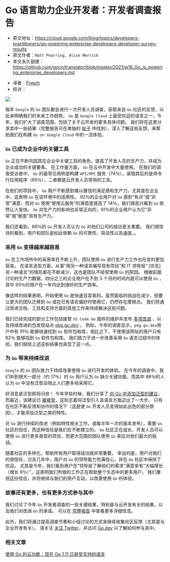 # **Go 语言助力企业开发者：开发者调查报告**

* 原文地址：https://cloud.google.com/blog/topics/developers-practitioners/go-powering-enterprise-developers-developer-survey-results
* 原文作者：`Matt Pearring, Alice Merrick`
* 本文永久链接：https://github.com/gocn/translator/blob/master/2021/w18_Go_is_powering_enterprise_developers.md
- 译者：[Fivezh](https:/github.com/fivezh)
- 校对：[](.)

![](../static/images/w18_Go_is_powering_enterprise_developers/GCP_AppDev.max-2200x2200.jpg)

每年 `Google` 的 `Go` 团队都会进行一次开发人员调查，获取来自 `Go` 社区的反馈，以此来明确我们的未来工作趋势。 `Go` 是 `Google Cloud` 上最受欢迎的语言之一，今年，我们扩大了调查范围，包括了关于云开发的更多具体问题。 我们将在这里分享其中一些结果（完整报告可在单独的 [帖子](https://blog.golang.org/survey2020-results) 中找到），深入了解这些反馈，来帮助我们在构建 `Go on Google Cloud` 中的一流体验。

### `Go` 已成为企业中的关键工具

 `Go` 正在不断巩固其在企业中关键工具的角色，提高了开发人员的生产力，并成为企业成功的关键要素。 在工作量方面， `Go` 在云中开发中大量使用。 在我们的调查受访者中， `Go` 的最常见用例是构建 `API/RPC` 服务（74％），紧随其后的是命令行应用程序（65％），二者都是云开发人员常用的工具。

在他们的项目中， `Go` 用户不断感到难以置信的满足感和生产力，尤其是在企业中，这表明 `Go` 在该环境中的适用性。 92％的企业用户对 `Go` 感到“有点”或“非常”满意，而对 `Go` 使用“使用云服务”的满意度提高了 14％，我们很高兴看到 `Go` 依然让人愉快。 `Go` 对生产力的影响也非常正向的，81％的企业用户认为它“非常”或“极度”具有生产力。

我们还看到，66％的 `Go` 开发人员认为 `Go` 对他们公司的成功至关重要。 我们很惊讶的看到，用户和团队是如此依赖 `Go` 的可靠性、简洁性以及速度，。

### 采用 `Go` 变得越来越容易

 `Go` 在工作场所中的采用率在不断上升，团队使用 `Go` 进行生产力工作也在变的更加容易。 在语言选型方面，从事“用另一种语言编写现有项目”和 IT 领导层“ [优先] 另一种语言”的情形都在不断减少，这也是团队不经常使用 `Go` 的原因。 根据前面讨论的生产力数据，四分之三的企业用户在不到 3 个月的时间内就可以使用 `Go` ，其中 93％的用户在一年内达到很好的生产效率。

像这样的结果表明，开始使用 `Go` 是快速且容易的。虽然面临的挑战在减少，但要让更大的团队迁移到 `Go` 或在已有语言偏好时使用它，仍然存在摩擦点。 我们将通过改进文档、工具和支持方面的其他工作来持续解决这些问题。

 我们已经完成的部分工作包括接管 `VS Code Go` 插件的维护并发布 [多项改进](https://blog.golang.org/gopls-vscode-go) ，以及持续改进的包发现站点 [pkg.go.dev](http://pkg.go.dev/) 。 例如，今年的调查显示，`pkg.go.dev`用户中有 91％ 能够快速找到 `Go` 软件包和库，相比之下，不使用该网站的用户只有 82％ 能够找到 `Go` 软件包和库。 我们致力于进一步改善采用 `Go` 语言过程中的体验，我们相信上述这些结果也突显了这一点。

### 为 `Go` 带来持续改进

 `Google` 的 `Go` 团队致力于持续改善使用 `Go` 进行开发的体验。 在今年的调查中，我们听到很大一部分（约 17％）的 `Go` 用户认为 `Go` 缺少关键功能，而其中 88％的人认为 `Go` 中没有泛型会阻止人们更多地采用它。

好消息是泛型即将问世！ 今年早些时候，我们分享了 [向 Go 中添加泛型的建议](https://blog.golang.org/generics-proposal)，而最近，该建议已 [被接受](ttps://github.com/golang/go/issues/43651)，这标志着将泛型引入该语言方面迈出了一大步。 只有在社区不断反馈和协作的情况下（这是使 `Go` 开发人员变得如此出色的部分原因），才能添加泛型之类的特性。

对 `Go` 进行持续的改进（例如特性相关工作，或每半年一次的版本发布），需要 `Go` 社区的信任，而这种信任是我们在不断建立的。 `Go` 社区正在成长，开发人员可以使用 `Go` 进行更多类型的项目，而更大范围的团队使用 `Go` 来应对他们最大的挑战。

随着社区的多样化，帮助所有用户取得成功就非常重要。 幸运的是，用户对我们的很信任，过去几年中，用户对 `Go` 的领导能力充满信心，并在 `Go` 社区中保持了欢迎。 尤其是今年，我们看到用户在“领导层了解他们的需求”满意率有“大幅增长（增长 6％）”，这表明我们所做的工作正在帮助整个生态中的更多用户。 我们重视这份信任，并将继续与我们的用户互动，以改善使用 `Go` 的体验。

### 故事还有更多，也有更多方式参与其中

我们讨论了今年 `Go` 开发者调查的一些关键结果，特别是与云开发有关的结果，以及我们对改进 `Go` 的承诺。 可以在 [完整报告](https://blog.golang.org/survey2020-results) 中查看更多详细信息。

此外，我们将通过提高调查节奏和小组讨论的方式来继续收集社区反馈（尤其是与企业开发有关）。 请关注 [关注 Twitter](https://twitter.com/golang)，并访问 [Go.dev](https://go.dev/) 以了解如何参与其中。

### 相关文章

[使用 Go 的云功能：现在 Go 1.11 已是受支持的语言](https://cloud.google.com/blog/products/application-development/cloud-functions-go-1-11-is-now-a-supported-language)